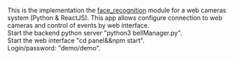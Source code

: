 This is the implementation the <a href="https://github.com/ageitgey/face_recognition/">face_recognition</a> module for a web cameras system (Python & ReactJS). This app allows configure connection to web cameras and control of events by web interface. <br>
Start the backend python server "python3 bellManager.py". <br>
Start the web interface "cd panel&&npm start".<br>
Login/password: "demo/demo".
